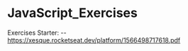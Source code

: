 # JavaScript_Exercises

Exercises Starter:
-- https://xesque.rocketseat.dev/platform/1566498717618.pdf


